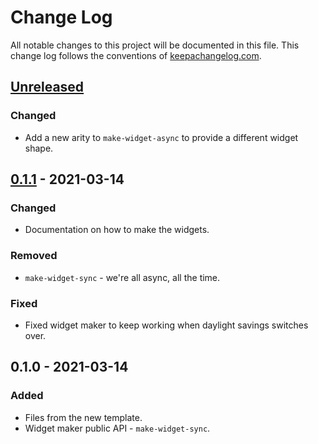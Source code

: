 # Change Log
All notable changes to this project will be documented in this file. This change log follows the conventions of [keepachangelog.com](http://keepachangelog.com/).

## [Unreleased]
### Changed
- Add a new arity to `make-widget-async` to provide a different widget shape.

## [0.1.1] - 2021-03-14
### Changed
- Documentation on how to make the widgets.

### Removed
- `make-widget-sync` - we're all async, all the time.

### Fixed
- Fixed widget maker to keep working when daylight savings switches over.

## 0.1.0 - 2021-03-14
### Added
- Files from the new template.
- Widget maker public API - `make-widget-sync`.

[Unreleased]: https://github.com/one.732/burp/compare/0.1.1...HEAD
[0.1.1]: https://github.com/one.732/burp/compare/0.1.0...0.1.1
